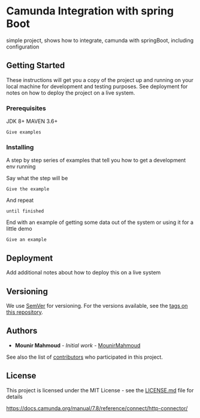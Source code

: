 # Camunda Integration with spring Boot

simple project, shows how to integrate, camunda with springBoot, including configuration

## Getting Started

These instructions will get you a copy of the project up and running on your local machine for development and testing purposes. See deployment for notes on how to deploy the project on a live system.

### Prerequisites

JDK 8+
MAVEN 3.6+

```
Give examples
```

### Installing

A step by step series of examples that tell you how to get a development env running

Say what the step will be

```
Give the example
```

And repeat

```
until finished
```

End with an example of getting some data out of the system or using it for a little demo

```
Give an example
```

## Deployment

Add additional notes about how to deploy this on a live system

 
## Versioning

We use [SemVer](http://semver.org/) for versioning. For the versions available, see the [tags on this repository](https://github.com/your/project/tags). 

## Authors

* **Mounir Mahmoud** - *Initial work* - [MounirMahmoud](https://github.com/mounirmahmoud)

See also the list of [contributors](https://github.com/your/project/contributors) who participated in this project.

## License

This project is licensed under the MIT License - see the [LICENSE.md](LICENSE.md) file for details

https://docs.camunda.org/manual/7.8/reference/connect/http-connector/

